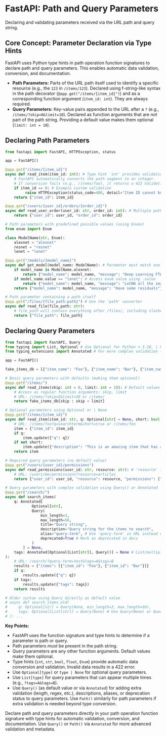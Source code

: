 # FastAPI: Path and Query Parameters

Declaring and validating parameters received via the URL path and query string.

## Core Concept: Parameter Declaration via Type Hints

FastAPI uses Python type hints in path operation function signatures to declare path and query parameters. This enables automatic data validation, conversion, and documentation.

*   **Path Parameters:** Parts of the URL path itself used to identify a specific resource (e.g., the `123` in `/items/123`). Declared using f-string-like syntax in the path decorator (`@app.get("/items/{item_id}")`) and as a corresponding function argument (`item_id: int`). They are always required.
*   **Query Parameters:** Key-value pairs appended to the URL after a `?` (e.g., `/items/?skip=0&limit=10`). Declared as function arguments that are *not* part of the path string. Providing a default value makes them optional (`limit: int = 10`).

## Declaring Path Parameters

```python
from fastapi import FastAPI, HTTPException, status

app = FastAPI()

@app.get("/items/{item_id}")
async def read_item(item_id: int): # Type hint 'int' provides validation
    # FastAPI automatically converts the path segment to an integer.
    # If conversion fails (e.g., /items/foo), it returns a 422 Validation Error.
    if item_id == 0: # Example custom validation
         raise HTTPException(status_code=400, detail="Item ID cannot be zero")
    return {"item_id": item_id}

@app.get("/users/{user_id}/orders/{order_id}")
async def read_user_order(user_id: str, order_id: int): # Multiple path parameters
    return {"user_id": user_id, "order_id": order_id}

# Path parameters with predefined possible values (using Enums)
from enum import Enum

class ModelName(str, Enum):
    alexnet = "alexnet"
    resnet = "resnet"
    lenet = "lenet"

@app.get("/models/{model_name}")
async def get_model(model_name: ModelName): # Parameter must match one of the Enum values
    if model_name is ModelName.alexnet:
        return {"model_name": model_name, "message": "Deep Learning FTW!"}
    if model_name.value == "lenet": # Access enum value using .value
        return {"model_name": model_name, "message": "LeCNN all the images"}
    return {"model_name": model_name, "message": "Have some residuals"}

# Path parameter containing a path itself
@app.get("/files/{file_path:path}") # Use the 'path' converter
async def read_file(file_path: str):
    # file_path will contain everything after /files/, including slashes
    return {"file_path": file_path}
```

## Declaring Query Parameters

```python
from fastapi import FastAPI, Query
from typing import List, Optional # Use Optional for Python < 3.10, | None for >= 3.10
from typing_extensions import Annotated # For more complex validation (Python 3.9+)

app = FastAPI()

fake_items_db = [{"item_name": "Foo"}, {"item_name": "Bar"}, {"item_name": "Baz"}]

# Basic query parameters with defaults (making them optional)
@app.get("/items/")
async def read_items(skip: int = 0, limit: int = 10): # Default values make them optional
    # Access as regular function arguments: skip, limit
    # URL: /items/?skip=5&limit=20 or /items/
    return fake_items_db[skip : skip + limit]

# Optional parameters using Optional or | None
@app.get("/items/{item_id}")
async def read_item(item_id: str, q: Optional[str] = None, short: bool = False):
    # URL: /items/foo?q=searchterm&short=true or /items/foo
    item = {"item_id": item_id}
    if q:
        item.update({"q": q})
    if not short:
        item.update({"description": "This is an amazing item that has a long description"})
    return item

# Required query parameters (no default value)
@app.get("/users/{user_id}/permissions")
async def read_permissions(user_id: str, resource: str): # 'resource' is required
    # URL: /users/me/permissions?resource=articles
    return {"user_id": user_id, "resource": resource, "permissions": ["read", "write"]}

# Query parameters with complex validation using Query() or Annotated
@app.get("/search/")
async def search_items(
    q: Annotated[
            Optional[str],
            Query(
                min_length=3,
                max_length=50,
                title="Query string",
                description="Query string for the items to search",
                alias="query-term", # Use 'query-term' in URL instead of 'q'
                deprecated=True # Mark as deprecated in docs
            )
        ] = None,
    tags: Annotated[Optional[List[str]], Query()] = None # List/multiple query parameters
):
    # URL: /search/?query-term=test&tags=A&tags=B
    results = {"items": [{"item_id": "Foo"}, {"item_id": "Bar"}]}
    if q:
        results.update({"q": q})
    if tags:
        results.update({"tags": tags})
    return results

# Older syntax using Query directly as default value
# async def search_items_old(
#     q: Optional[str] = Query(None, min_length=3, max_length=50),
#     tags: Optional[List[str]] = Query(None) # Use Query(None) or Query([]) for optional lists
# ): ...
```

**Key Points:**

*   FastAPI uses the function signature and type hints to determine if a parameter is path or query.
*   Path parameters *must* be present in the path string.
*   Query parameters are any other function arguments. Default values make them optional.
*   Type hints (`int`, `str`, `bool`, `float`, `Enum`) provide automatic data conversion and validation. Invalid data results in a 422 error.
*   Use `Optional[type]` or `type | None` for optional query parameters.
*   Use `List[type]` for query parameters that can appear multiple times (e.g., `?tags=A&tags=B`).
*   Use `Query()` (as default value or via `Annotated`) for adding extra validation (length, regex, etc.), descriptions, aliases, or deprecation status to query parameters. Use `Path()` similarly for path parameters if extra validation is needed beyond type conversion.

Declare path and query parameters directly in your path operation function signature with type hints for automatic validation, conversion, and documentation. Use `Query()` or `Path()` via `Annotated` for more advanced validation and metadata.